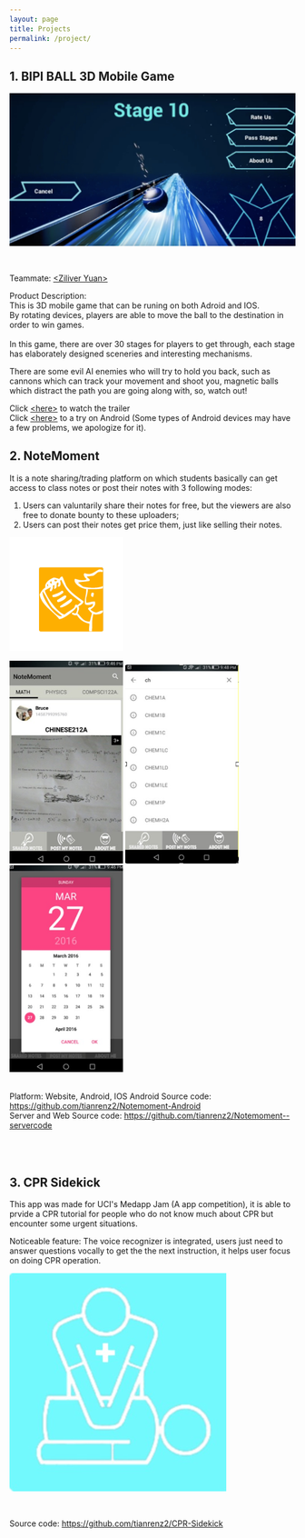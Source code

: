 ```yaml
---
layout: page
title: Projects
permalink: /project/
---
```


## __1. BIPI BALL 3D Mobile Game__

<img src="/images/bipiball.jpeg">  <br/>

<br/>

Teammate: [&lt;Ziliver Yuan&gt;](http://ziliver.com)

Product Description:</br>
This is 3D mobile game that can be runing on both Adroid and IOS.<br/>
By rotating devices, players are able to move the ball to the destination in order to win games.
<br/>
<br/>
In this game, there are over 30 stages for players to get through, each stage has elaborately designed sceneries and interesting mechanisms. <br/>

There are some evil AI enemies who will try to hold you back, such as cannons which can track your movement and shoot you, magnetic balls which distract the path you are going along with, so, watch out! <br/> 

Click [&lt;here&gt;](https://www.youtube.com/watch?v=d8o6gFppqro) to watch the trailer <br/>
Click [&lt;here&gt;](https://play.google.com/store/apps/details?id=com.gameplus.rushingflash) to a try on Android (Some types of Android devices may have a few problems, we apologize for it).



## __2. NoteMoment__   <br/>
It is a note sharing/trading platform on which students basically can get access to class notes or post their notes with 3 following modes:<br/>
1. Users can valuntarily share their notes for free, but the viewers are also free to donate bounty to these uploaders;<br/>
2. Users can post their notes get price them, just like selling their notes.


<img height = "200" src="/images/applogo1.png"> 

  <img width = "200" src="/images/scr1.jpeg"> <img width = "200" src="/images/scr2.jpeg"><img width = "200" src="/images/scr3.jpeg"> 

<br/>
Platform: Website, Android, IOS
Android Source code: <a href = "https://github.com/tianrenz2/Notemoment-Android"> https://github.com/tianrenz2/Notemoment-Android<a/>  <br/>
Server and Web Source code: <a href = "https://github.com/tianrenz2/Notemoment--servercode">  https://github.com/tianrenz2/Notemoment--servercode <a/>  <br/>
 
 <br/>
<br/>
<br/>



## __3. CPR Sidekick__   <br/>

This app was made for UCI's Medapp Jam (A app competition), it is able to prvide a CPR tutorial for people who do not know much about CPR but encounter some urgent situations.<br/>

Noticeable feature: The voice recognizer is integrated, users just need to answer questions vocally to get the the next instruction, it helps user focus on doing CPR operation.<br/>

<img src="/images/cprsk.jpeg">  <br/>

<br/>

Source code:  <a href = "https://github.com/tianrenz2/CPR-Sidekick">  https://github.com/tianrenz2/CPR-Sidekick<a/>



<br/>

  
